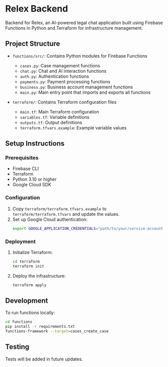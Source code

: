 # Relex Backend

Backend for Relex, an AI-powered legal chat application built using Firebase Functions in Python and Terraform for infrastructure management.

## Project Structure

- `functions/src/`: Contains Python modules for Firebase Functions
  - `cases.py`: Case management functions
  - `chat.py`: Chat and AI interaction functions
  - `auth.py`: Authentication functions
  - `payments.py`: Payment processing functions
  - `business.py`: Business account management functions
  - `main.py`: Main entry point that imports and exports all functions

- `terraform/`: Contains Terraform configuration files
  - `main.tf`: Main Terraform configuration
  - `variables.tf`: Variable definitions
  - `outputs.tf`: Output definitions
  - `terraform.tfvars.example`: Example variable values

## Setup Instructions

### Prerequisites

- Firebase CLI
- Terraform
- Python 3.10 or higher
- Google Cloud SDK

### Configuration

1. Copy `terraform/terraform.tfvars.example` to `terraform/terraform.tfvars` and update the values.
2. Set up Google Cloud authentication:
   ```bash
   export GOOGLE_APPLICATION_CREDENTIALS="path/to/your/service-account-key.json"
   ```

### Deployment

1. Initialize Terraform:
   ```bash
   cd terraform
   terraform init
   ```

2. Deploy the infrastructure:
   ```bash
   terraform apply
   ```

## Development

To run functions locally:

```bash
cd functions
pip install -r requirements.txt
functions-framework --target=cases_create_case
```

## Testing

Tests will be added in future updates. 